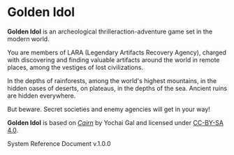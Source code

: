 # Golden Idol 

**Golden Idol** is an archeological thriller ​action-adventure game set in the modern world.

You are members of LARA (Legendary Artifacts Recovery Agency), charged with discovering and finding valuable artifacts around the world in remote places, among the vestiges ​of lost civilizations. ​

In the depths of rainforests, among the world's highest mountains, in the hidden oases of deserts, on plateaus, in the depths of the sea. Ancient ruins are hidden everywhere.

But beware. Secret societies and enemy agencies will get in your way!

**Golden Idol** is based on [*Cairn*](https://cairnrpg.com) by Yochai Gal and licensed under [CC-BY-SA 4.0](https://creativecommons.org/licenses/by-sa/4.0/).  

System Reference Document v.1.0.0